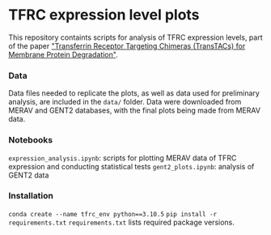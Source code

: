 # TFRC expression level plots

This repository containts scripts for analysis of TFRC expression levels, part of the paper ["Transferrin Receptor Targeting Chimeras (TransTACs) for Membrane Protein Degradation"](https://www.biorxiv.org/content/10.1101/2023.08.10.552782v1.abstract).

### Data

Data files needed to replicate the plots, as well as data used for preliminary analysis, are included in the `data/` folder. Data were downloaded from MERAV and GENT2 databases, with the final plots being made from MERAV data.

### Notebooks

`expression_analysis.ipynb`: scripts for plotting MERAV data of TFRC expression and conducting statistical tests
`gent2_plots.ipynb`: analysis of GENT2 data

### Installation
`conda create --name tfrc_env python==3.10.5`
`pip install -r requirements.txt`
`requirements.txt` lists required package versions.
